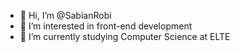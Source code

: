 - 👋 Hi, I’m @SabianRobi
- 👀 I’m interested in front-end development
- 🌱 I’m currently studying Computer Science at ELTE

<!---
SabianRobi/SabianRobi is a ✨ special ✨ repository because its `README.md` (this file) appears on your GitHub profile.
You can click the Preview link to take a look at your changes.
--->

